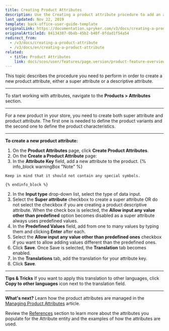 ```yaml
---
title: Creating Product Attributes
description: Use the Creating a product attribute procedure to add an attribute key, a super attribute and other values to create an attribute.
last_updated: Nov 22, 2019
template: back-office-user-guide-template
originalLink: https://documentation.spryker.com/v3/docs/creating-a-product-attribute
originalArticleId: 84134387-0b4b-45b2-b40f-8fdad1f54a54
redirect_from:
  - /v3/docs/creating-a-product-attribute
  - /v3/docs/en/creating-a-product-attribute
related:
  - title: Product Attributes
    link: docs/scos/user/features/page.version/product-feature-overview/product-attributes-overview.html
---
```


This topic describes the procedure you need to perform in order to create a new product attribute, either a super attribute or a descriptive attribute.
***

To start working with attributes, navigate to the **Products > Attributes** section.
***

For a new product in your store, you need to create both super attribute and product attribute. The first one is needed to define the product variants and the second one to define the product characteristics.
***

**To create a new product attribute:**
1. On the **Product Attributes** page, click **Create Product Attributes**.
2. On the **Create a Product Attribute** page:
  1. In the **Attribute Key** field, add a new attribute to the product.
    {% info_block warningBox "Note" %}

    Keep in mind that it should not contain any special symbols.
    
    {% endinfo_block %}
  2. In the **Input type** drop-down list, select the type of data input.
  3. Select the **Super attribute** checkbox to create a super attribute OR do not select the checkbox if you are creating a product descriptive attribute.
    When the check box is selected, the **Allow input any value other than predefined** option becomes disabled as a super attribute always uses predefined values.
  4. In the **Predefined Values** field, add from one to many values by typing them and clicking **Enter** after each.
  5. Select the **Allow input any value other than predefined ones** checkbox if you want to allow adding  values different than the predefined ones.
3. Click **Save**.
  Once Save is selected, the **Translation** tab becomes enabled.
4. In the **Translations** tab, add the translation for your attribute key.
5. Click **Save**.
***

**Tips & Tricks**
If you want to apply this translation to other languages, click **Copy to other languages** icon next to the translation field.
***

**What's next?**
Learn how the product attributes are managed in the [Managing Product Attributes](/docs/scos/user/back-office-user-guides/{{page.version}}/catalog/attributes/managing-product-attributes.html) article.

Review the [References](/docs/scos/user/back-office-user-guides/{{page.version}}/catalog/attributes/references/attributes-reference-information.html) section to learn more about the attributes you populate for the Attribute entity and the examples of how the attributes are used.
